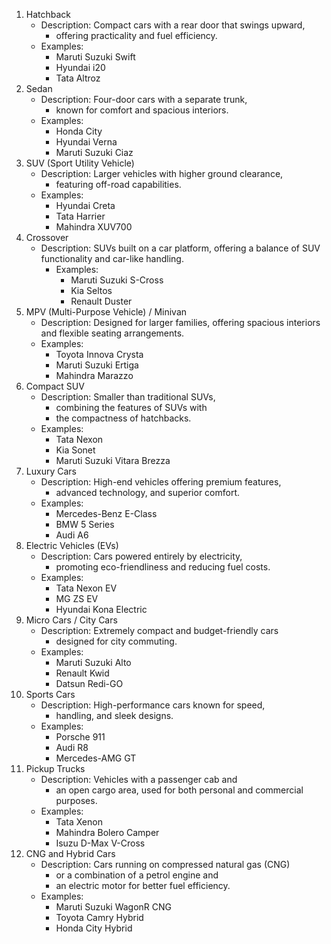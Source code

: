 1. Hatchback
   - Description: Compact cars with a rear door that swings upward, 
     - offering practicality and fuel efficiency.
   - Examples:
     - Maruti Suzuki Swift
     - Hyundai i20
     - Tata Altroz
2. Sedan
   - Description: Four-door cars with a separate trunk, 
     - known for comfort and spacious interiors.
   - Examples:
     - Honda City
     - Hyundai Verna
     - Maruti Suzuki Ciaz
3. SUV (Sport Utility Vehicle)
   - Description: Larger vehicles with higher ground clearance, 
     - featuring off-road capabilities.
   - Examples:
     - Hyundai Creta
     - Tata Harrier
     - Mahindra XUV700
4. Crossover
   - Description: SUVs built on a car platform, offering a balance of SUV functionality and car-like handling.
     - Examples:
       - Maruti Suzuki S-Cross
       - Kia Seltos
       - Renault Duster
5. MPV (Multi-Purpose Vehicle) / Minivan
   - Description: Designed for larger families, offering spacious interiors and flexible seating arrangements.
   - Examples:
     - Toyota Innova Crysta
     - Maruti Suzuki Ertiga
     - Mahindra Marazzo
6. Compact SUV
   - Description: Smaller than traditional SUVs, 
     - combining the features of SUVs with 
     - the compactness of hatchbacks.
   - Examples:
     - Tata Nexon
     - Kia Sonet
     - Maruti Suzuki Vitara Brezza
7. Luxury Cars
   - Description: High-end vehicles offering premium features,
     - advanced technology, and superior comfort.
   - Examples:
     - Mercedes-Benz E-Class
     - BMW 5 Series
     - Audi A6
8. Electric Vehicles (EVs)
   - Description: Cars powered entirely by electricity,
     - promoting eco-friendliness and reducing fuel costs.
   - Examples:
     - Tata Nexon EV
     - MG ZS EV
     - Hyundai Kona Electric
9. Micro Cars / City Cars
   - Description: Extremely compact and budget-friendly cars 
     - designed for city commuting.
   - Examples:
     - Maruti Suzuki Alto
     - Renault Kwid
     - Datsun Redi-GO
10. Sports Cars
    - Description: High-performance cars known for speed,
      - handling, and sleek designs.
    - Examples:
      - Porsche 911
      - Audi R8
      - Mercedes-AMG GT
11. Pickup Trucks
    - Description: Vehicles with a passenger cab and 
      - an open cargo area, used for both personal and commercial purposes.
    - Examples:
      - Tata Xenon
      - Mahindra Bolero Camper
      - Isuzu D-Max V-Cross
12. CNG and Hybrid Cars
    - Description: Cars running on compressed natural gas (CNG)
      - or a combination of a petrol engine and 
      - an electric motor for better fuel efficiency.
    - Examples:
      - Maruti Suzuki WagonR CNG
      - Toyota Camry Hybrid
      - Honda City Hybrid
